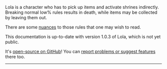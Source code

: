 Lola is a character who has to pick up items and activate shrines indirectly. Breaking normal low% rules results in death, while items may be collected by leaving them out.

There are some [nuances](Nuance.md) to those rules that one may wish to read.

This documentation is up-to-date with version 1.0.3 of Lola, which is not yet public.

It's [open-source on GitHub](https://github.com/StevenH237/Synchrony-Lola)! You can [report problems or suggest features](https://github.com/StevenH237/Synchrony-Lola/issues) there too.

---

